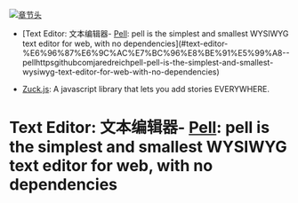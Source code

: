 [![章节头](https://parg.co/UGo)](https://parg.co/b4z) 
 - [Text Editor: 文本编辑器- [Pell](https://github.com/jaredreich/pell): pell is the simplest and smallest WYSIWYG text editor for web, with no dependencies](#text-editor-%E6%96%87%E6%9C%AC%E7%BC%96%E8%BE%91%E5%99%A8--pellhttpsgithubcomjaredreichpell-pell-is-the-simplest-and-smallest-wysiwyg-text-editor-for-web-with-no-dependencies) 

- [Zuck.js](https://github.com/ramon82/zuck.js): A javascript library that lets you add stories EVERYWHERE.

# Text Editor: 文本编辑器- [Pell](https://github.com/jaredreich/pell): pell is the simplest and smallest WYSIWYG text editor for web, with no dependencies